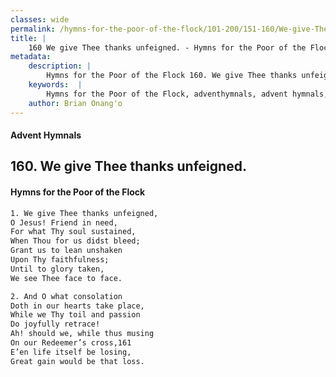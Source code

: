 ```yaml
---
classes: wide
permalink: /hymns-for-the-poor-of-the-flock/101-200/151-160/We-give-Thee-thanks-unfeigned/
title: |
    160 We give Thee thanks unfeigned. - Hymns for the Poor of the Flock
metadata:
    description: |
        Hymns for the Poor of the Flock 160. We give Thee thanks unfeigned.. We give Thee thanks unfeigned, O Jesus! Friend in need, For what Thy soul sustained, When Thou for us didst bleed;  Grant us to lean unshaken  Upon Thy faithfulness; Until to glory taken, We see Thee face to face. 
    keywords:  |
        Hymns for the Poor of the Flock, adventhymnals, advent hymnals, We give Thee thanks unfeigned., We give Thee thanks unfeigned,, 
    author: Brian Onang'o
---
```


#### Advent Hymnals
## 160. We give Thee thanks unfeigned.
####  Hymns for the Poor of the Flock

```txt
1. We give Thee thanks unfeigned,
O Jesus! Friend in need,
For what Thy soul sustained,
When Thou for us didst bleed; 
Grant us to lean unshaken 
Upon Thy faithfulness;
Until to glory taken,
We see Thee face to face.

2. And O what consolation
Doth in our hearts take place, 
While we Thy toil and passion 
Do joyfully retrace!
Ah! should we, while thus musing 
On our Redeemer’s cross,161
E’en life itself be losing,
Great gain would be that loss.
```
